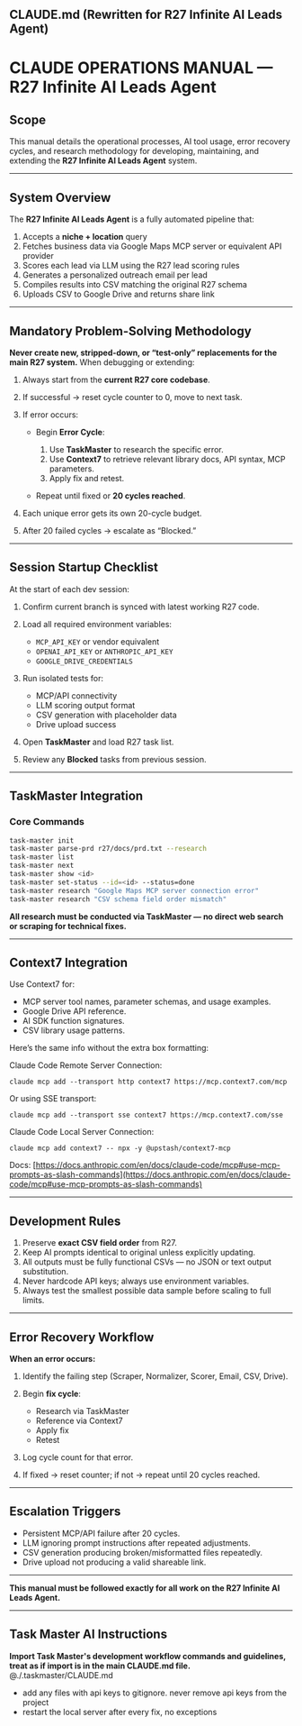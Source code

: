 ## **CLAUDE.md (Rewritten for R27 Infinite AI Leads Agent)**

# **CLAUDE OPERATIONS MANUAL — R27 Infinite AI Leads Agent**

## **Scope**

This manual details the operational processes, AI tool usage, error recovery cycles, and research methodology for developing, maintaining, and extending the **R27 Infinite AI Leads Agent** system.

---

## **System Overview**

The **R27 Infinite AI Leads Agent** is a fully automated pipeline that:

1. Accepts a **niche + location** query
2. Fetches business data via Google Maps MCP server or equivalent API provider
3. Scores each lead via LLM using the R27 lead scoring rules
4. Generates a personalized outreach email per lead
5. Compiles results into CSV matching the original R27 schema
6. Uploads CSV to Google Drive and returns share link

---

## **Mandatory Problem-Solving Methodology**

**Never create new, stripped-down, or “test-only” replacements for the main R27 system.**
When debugging or extending:

1. Always start from the **current R27 core codebase**.
2. If successful → reset cycle counter to 0, move to next task.
3. If error occurs:

   * Begin **Error Cycle**:

     1. Use **TaskMaster** to research the specific error.
     2. Use **Context7** to retrieve relevant library docs, API syntax, MCP parameters.
     3. Apply fix and retest.
   * Repeat until fixed or **20 cycles reached**.
4. Each unique error gets its own 20-cycle budget.
5. After 20 failed cycles → escalate as “Blocked.”

---

## **Session Startup Checklist**

At the start of each dev session:

1. Confirm current branch is synced with latest working R27 code.
2. Load all required environment variables:

   * `MCP_API_KEY` or vendor equivalent
   * `OPENAI_API_KEY` or `ANTHROPIC_API_KEY`
   * `GOOGLE_DRIVE_CREDENTIALS`
3. Run isolated tests for:

   * MCP/API connectivity
   * LLM scoring output format
   * CSV generation with placeholder data
   * Drive upload success
4. Open **TaskMaster** and load R27 task list.
5. Review any **Blocked** tasks from previous session.

---

## **TaskMaster Integration**

### **Core Commands**

```bash
task-master init
task-master parse-prd r27/docs/prd.txt --research
task-master list
task-master next
task-master show <id>
task-master set-status --id=<id> --status=done
task-master research "Google Maps MCP server connection error"
task-master research "CSV schema field order mismatch"
```

**All research must be conducted via TaskMaster — no direct web search or scraping for technical fixes.**

---

## **Context7 Integration**

Use Context7 for:

* MCP server tool names, parameter schemas, and usage examples.
* Google Drive API reference.
* AI SDK function signatures.
* CSV library usage patterns.

Here’s the same info without the extra box formatting:

Claude Code Remote Server Connection:

```
claude mcp add --transport http context7 https://mcp.context7.com/mcp
```

Or using SSE transport:

```
claude mcp add --transport sse context7 https://mcp.context7.com/sse
```

Claude Code Local Server Connection:

```
claude mcp add context7 -- npx -y @upstash/context7-mcp
```

Docs:
[https://docs.anthropic.com/en/docs/claude-code/mcp#use-mcp-prompts-as-slash-commands](https://docs.anthropic.com/en/docs/claude-code/mcp#use-mcp-prompts-as-slash-commands)


---

## **Development Rules**

1. Preserve **exact CSV field order** from R27.
2. Keep AI prompts identical to original unless explicitly updating.
3. All outputs must be fully functional CSVs — no JSON or text output substitution.
4. Never hardcode API keys; always use environment variables.
5. Always test the smallest possible data sample before scaling to full limits.

---

## **Error Recovery Workflow**

**When an error occurs:**

1. Identify the failing step (Scraper, Normalizer, Scorer, Email, CSV, Drive).
2. Begin **fix cycle**:

   * Research via TaskMaster
   * Reference via Context7
   * Apply fix
   * Retest
3. Log cycle count for that error.
4. If fixed → reset counter; if not → repeat until 20 cycles reached.

---

## **Escalation Triggers**

* Persistent MCP/API failure after 20 cycles.
* LLM ignoring prompt instructions after repeated adjustments.
* CSV generation producing broken/misformatted files repeatedly.
* Drive upload not producing a valid shareable link.

---

**This manual must be followed exactly for all work on the R27 Infinite AI Leads Agent.**

---

## Task Master AI Instructions
**Import Task Master's development workflow commands and guidelines, treat as if import is in the main CLAUDE.md file.**
@./.taskmaster/CLAUDE.md

- add any files with api keys to gitignore. never remove api keys from the project
- restart the local server after every fix, no exceptions
